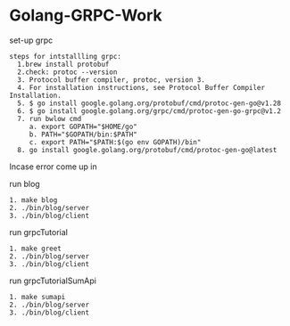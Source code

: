 # Golang-GRPC-Work

set-up grpc
```
steps for intstallling grpc:
  1.brew install protobuf
  2.check: protoc --version
  3. Protocol buffer compiler, protoc, version 3.
  4. For installation instructions, see Protocol Buffer Compiler Installation.
  5. $ go install google.golang.org/protobuf/cmd/protoc-gen-go@v1.28
  6. $ go install google.golang.org/grpc/cmd/protoc-gen-go-grpc@v1.2
  7. run bwlow cmd
     a. export GOPATH="$HOME/go"
     b. PATH="$GOPATH/bin:$PATH"
     c. export PATH="$PATH:$(go env GOPATH)/bin"
  8. go install google.golang.org/protobuf/cmd/protoc-gen-go@latest
```
Incase error come up in 

run blog

```
1. make blog
2. ./bin/blog/server
3. ./bin/blog/client
```

run grpcTutorial

```
1. make greet
2. ./bin/blog/server
3. ./bin/blog/client
```

run grpcTutorialSumApi

```
1. make sumapi
2. ./bin/blog/server
3. ./bin/blog/client
```
